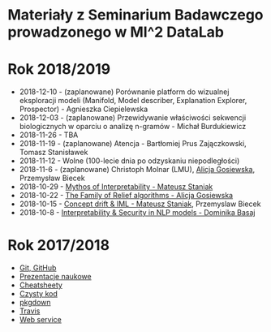 # Materiały z Seminarium Badawczego prowadzonego w MI^2 DataLab

# Rok 2018/2019

* 2018-12-10 - (zaplanowane) Porównanie platform do wizualnej eksploracji modeli (Manifold, Model describer, Explanation Explorer, Prospector) - Agnieszka Ciepielewska
* 2018-12-03 - (zaplanowane) Przewidywanie właściwości sekwencji biologicznych w oparciu o analizę n-gramów - Michał Burdukiewicz
* 2018-11-26 - TBA
* 2018-11-19 - (zaplanowane) Atencja - Bartłomiej Prus Zajączkowski, Tomasz Stanisławek
* 2018-11-12 - Wolne (100-lecie dnia po odzyskaniu niepodległości)
* 2018-11-6 - (zaplanowane) Christoph Molnar (LMU), [Alicja Gosiewska](https://github.com/mi2-warsaw/MI2DataLab_Seminarium/blob/master/2018_11_06_survxai/survxai.pdf), Przemysław Biecek
* 2018-10-29 - [Mythos of Interpretability - Mateusz Staniak](https://github.com/mi2-warsaw/MI2DataLab_Seminarium/blob/master/2018_10_29_interpretability/Interpretowalnosc.pdf)
* 2018-10-22 - [The Family of Relief algorithms - Alicja Gosiewska](https://github.com/mi2-warsaw/MI2DataLab_Seminarium/blob/master/2018_10_22_RReliefF/RReliefF.pdf)
* 2018-10-15 - [Concept drift & IML - Mateusz Staniak](https://github.com/mi2-warsaw/MI2DataLab_Seminarium/blob/master/2018_10_15_Drift/Concept_drift___IML.pdf), Przemyslaw Biecek
* 2018-10-8 - [Interpretability & Security in NLP models - Dominika Basaj](https://github.com/mi2-warsaw/MI2DataLab_Seminarium/blob/master/2018_10_08_QA/seminarum_08_10.pdf)

# Rok 2017/2018

* [Git, GitHub](https://github.com/mi2-warsaw/MI2DataLab_Seminarium/tree/master/2017_10_10_git)
* [Prezentacje naukowe](https://github.com/mi2-warsaw/MI2DataLab_Seminarium/tree/master/2017_10_17_Prezentacje)
* [Cheatsheety](https://github.com/mi2-warsaw/MI2DataLab_Seminarium/tree/master/2017_11_14_Cheatsheets)
* [Czysty kod](https://github.com/mi2-warsaw/MI2DataLab_Seminarium/tree/master/2017_11_21_czysty_kod)
* [pkgdown](https://github.com/mi2-warsaw/MI2DataLab_Seminarium/tree/master/2017_11_28_pkgdown)
* [Travis](https://github.com/mi2-warsaw/MI2DataLab_Seminarium/tree/master/2017_12_19_travis)
* [Web service](https://git.applica.pl/services-doc/nlp-ws/blob/master/NLP-WS-1.0.0.md)
